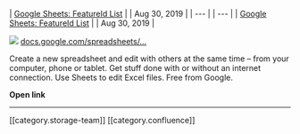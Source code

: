





| [Google Sheets: FeatureId List](https://docs.google.com/spreadsheets/d/1a1rsveNFKCHZGG5F35OnxI6O-lgtOFD3AlCJPXhmOpE/edit#gid=0) | 
| Aug 30, 2019 | 
|  --- | 
|  --- | 
| [Google Sheets: FeatureId List](https://docs.google.com/spreadsheets/d/1a1rsveNFKCHZGG5F35OnxI6O-lgtOFD3AlCJPXhmOpE/edit#gid=0) | 
| Aug 30, 2019 | 





![](images/storage/) [docs.google.com/spreadsheets/…](https://docs.google.com/spreadsheets/d/1a1rsveNFKCHZGG5F35OnxI6O-lgtOFD3AlCJPXhmOpE/edit#gid=1341292498)

Create a new spreadsheet and edit with others at the same time – from your computer, phone or tablet. Get stuff done with or without an internet connection. Use Sheets to edit Excel files. Free from Google.

 **Open link** 





*****

[[category.storage-team]] 
[[category.confluence]] 

